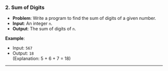 

### 2. **Sum of Digits**
- **Problem**: Write a program to find the sum of digits of a given number.
- **Input**: An integer `n`.
- **Output**: The sum of digits of `n`.

**Example**:
- Input: `567`
- Output: `18`  
  (Explanation: 5 + 6 + 7 = 18)

---
